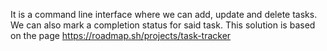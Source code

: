 It is a command line interface where we can add, update and delete tasks. We can also mark a completion status for said task. This solution is based on the page https://roadmap.sh/projects/task-tracker
